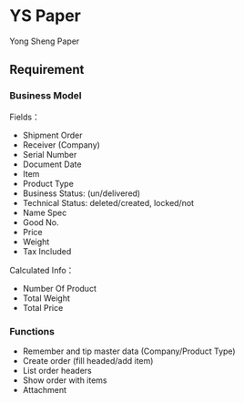 # YS Paper
Yong Sheng Paper
## Requirement
### Business Model
Fields：
* Shipment Order
* Receiver (Company)
* Serial Number
* Document Date
* Item
* Product Type
* Business Status: (un/delivered)
* Technical Status: deleted/created, locked/not
* Name Spec
* Good No.
* Price
* Weight
* Tax Included

Calculated Info：
* Number Of Product
* Total Weight
* Total Price
### Functions
* Remember and tip master data (Company/Product Type)
* Create order (fill headed/add item)
* List order headers
* Show order with items
* Attachment
